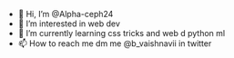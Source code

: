 - 👋 Hi, I’m @Alpha-ceph24
- 👀 I’m interested in web dev
- 🌱 I’m currently learning css tricks and web d python ml
- 📫 How to reach me dm me @b_vaishnavii in twitter

<!---
Alpha-ceph24/Alpha-ceph24 is a ✨ special ✨ repository because its `README.md` (this file) appears on your GitHub profile.
You can click the Preview link to take a look at your changes.
--->
